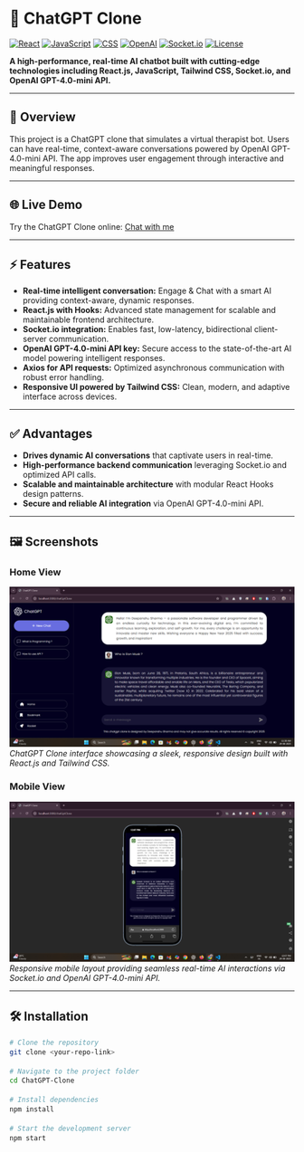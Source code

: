 # 🚀 ChatGPT Clone

[![React](https://img.shields.io/badge/React-v16.8-blue)](https://reactjs.org/) 
[![JavaScript](https://img.shields.io/badge/JavaScript-ES6-yellow)](https://developer.mozilla.org/en-US/docs/Web/JavaScript)
[![CSS](https://img.shields.io/badge/CSS-only-1572B6)](https://developer.mozilla.org/en-US/docs/Web/CSS)
[![OpenAI](https://img.shields.io/badge/OpenAI-GPT--4.0--mini-brightgreen)](https://openai.com/)
[![Socket.io](https://img.shields.io/badge/Socket.io-v4.6.1-orange)](https://socket.io/)
[![License](https://img.shields.io/badge/License-MIT-green)](LICENSE)

**A high-performance, real-time AI chatbot built with cutting-edge technologies including React.js, JavaScript, Tailwind CSS, Socket.io, and OpenAI GPT-4.0-mini API.**

---

## 🌟 Overview
This project is a ChatGPT clone that simulates a virtual therapist bot. Users can have real-time, context-aware conversations powered by OpenAI GPT-4.0-mini API. The app improves user engagement through interactive and meaningful responses.

---

## 🌐 Live Demo
Try the ChatGPT Clone online: [Chat with me](https://chatgpt-clone-online.netlify.app/)

---

## ⚡ Features
- **Real-time intelligent conversation:** Engage & Chat with a smart AI providing context-aware, dynamic responses.
- **React.js with Hooks:** Advanced state management for scalable and maintainable frontend architecture.  
- **Socket.io integration:** Enables fast, low-latency, bidirectional client-server communication.  
- **OpenAI GPT-4.0-mini API key:** Secure access to the state-of-the-art AI model powering intelligent responses.  
- **Axios for API requests:** Optimized asynchronous communication with robust error handling.  
- **Responsive UI powered by Tailwind CSS:** Clean, modern, and adaptive interface across devices.  

---

## ✅ Advantages
- **Drives dynamic AI conversations** that captivate users in real-time.  
- **High-performance backend communication** leveraging Socket.io and optimized API calls.  
- **Scalable and maintainable architecture** with modular React Hooks design patterns.  
- **Secure and reliable AI integration** via OpenAI GPT-4.0-mini API.  

---

## 🖼 Screenshots

### Home View
![Home View](./screenshots/home.png)  
*ChatGPT Clone interface showcasing a sleek, responsive design built with React.js and Tailwind CSS.*

### Mobile View
![Mobile View](./screenshots/mobileView.png)  
*Responsive mobile layout providing seamless real-time AI interactions via Socket.io and OpenAI GPT-4.0-mini API.*

---

## 🛠 Installation

```bash
# Clone the repository
git clone <your-repo-link>

# Navigate to the project folder
cd ChatGPT-Clone

# Install dependencies
npm install

# Start the development server
npm start

